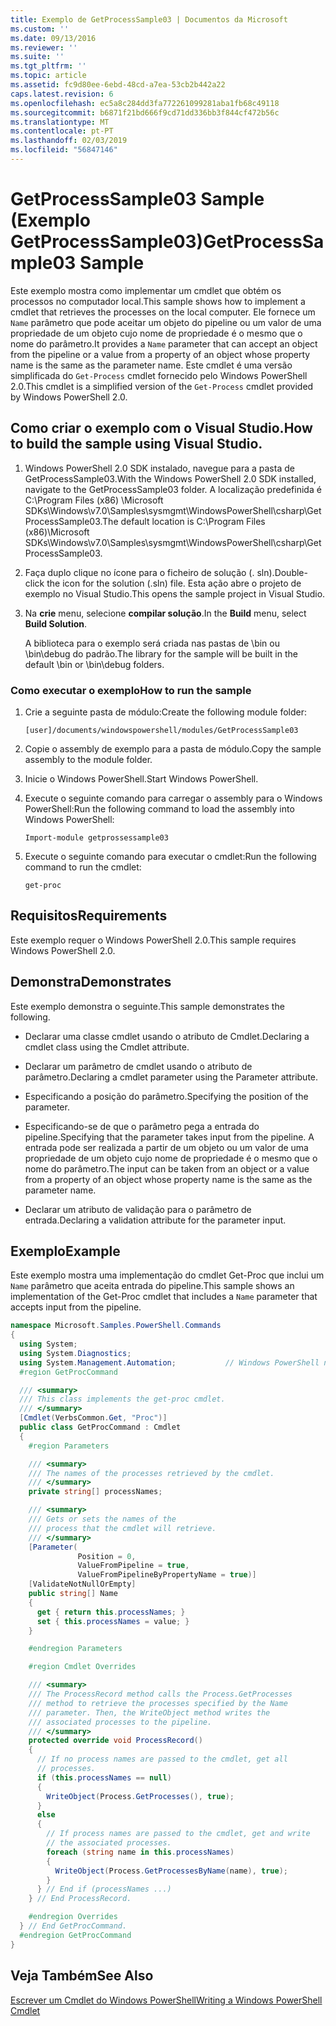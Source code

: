 ```yaml
---
title: Exemplo de GetProcessSample03 | Documentos da Microsoft
ms.custom: ''
ms.date: 09/13/2016
ms.reviewer: ''
ms.suite: ''
ms.tgt_pltfrm: ''
ms.topic: article
ms.assetid: fc9d80ee-6ebd-48cd-a7ea-53cb2b442a22
caps.latest.revision: 6
ms.openlocfilehash: ec5a8c284dd3fa772261099281aba1fb68c49118
ms.sourcegitcommit: b6871f21bd666f9cd71dd336bb3f844cf472b56c
ms.translationtype: MT
ms.contentlocale: pt-PT
ms.lasthandoff: 02/03/2019
ms.locfileid: "56847146"
---
```

# <a name="getprocesssample03-sample"></a><span data-ttu-id="9118e-102">GetProcessSample03 Sample (Exemplo GetProcessSample03)</span><span class="sxs-lookup"><span data-stu-id="9118e-102">GetProcessSample03 Sample</span></span>

<span data-ttu-id="9118e-103">Este exemplo mostra como implementar um cmdlet que obtém os processos no computador local.</span><span class="sxs-lookup"><span data-stu-id="9118e-103">This sample shows how to implement a cmdlet that retrieves the processes on the local computer.</span></span> <span data-ttu-id="9118e-104">Ele fornece um `Name` parâmetro que pode aceitar um objeto do pipeline ou um valor de uma propriedade de um objeto cujo nome de propriedade é o mesmo que o nome do parâmetro.</span><span class="sxs-lookup"><span data-stu-id="9118e-104">It provides a `Name` parameter that can accept an object from the pipeline or a value from a property of an object whose property name is the same as the parameter name.</span></span> <span data-ttu-id="9118e-105">Este cmdlet é uma versão simplificada do `Get-Process` cmdlet fornecido pelo Windows PowerShell 2.0.</span><span class="sxs-lookup"><span data-stu-id="9118e-105">This cmdlet is a simplified version of the `Get-Process` cmdlet provided by Windows PowerShell 2.0.</span></span>

## <a name="how-to-build-the-sample-using-visual-studio"></a><span data-ttu-id="9118e-106">Como criar o exemplo com o Visual Studio.</span><span class="sxs-lookup"><span data-stu-id="9118e-106">How to build the sample using Visual Studio.</span></span>

1. <span data-ttu-id="9118e-107">Windows PowerShell 2.0 SDK instalado, navegue para a pasta de GetProcessSample03.</span><span class="sxs-lookup"><span data-stu-id="9118e-107">With the Windows PowerShell 2.0 SDK installed, navigate to the GetProcessSample03 folder.</span></span> <span data-ttu-id="9118e-108">A localização predefinida é C:\Program Files (x86) \Microsoft SDKs\Windows\v7.0\Samples\sysmgmt\WindowsPowerShell\csharp\GetProcessSample03.</span><span class="sxs-lookup"><span data-stu-id="9118e-108">The default location is C:\Program Files (x86)\Microsoft SDKs\Windows\v7.0\Samples\sysmgmt\WindowsPowerShell\csharp\GetProcessSample03.</span></span>

2. <span data-ttu-id="9118e-109">Faça duplo clique no ícone para o ficheiro de solução (. sln).</span><span class="sxs-lookup"><span data-stu-id="9118e-109">Double-click the icon for the solution (.sln) file.</span></span> <span data-ttu-id="9118e-110">Esta ação abre o projeto de exemplo no Visual Studio.</span><span class="sxs-lookup"><span data-stu-id="9118e-110">This opens the sample project in Visual Studio.</span></span>

3. <span data-ttu-id="9118e-111">Na **crie** menu, selecione **compilar solução**.</span><span class="sxs-lookup"><span data-stu-id="9118e-111">In the **Build** menu, select **Build Solution**.</span></span>

    <span data-ttu-id="9118e-112">A biblioteca para o exemplo será criada nas pastas de \bin ou \bin\debug do padrão.</span><span class="sxs-lookup"><span data-stu-id="9118e-112">The library for the sample will be built in the default \bin or \bin\debug folders.</span></span>

### <a name="how-to-run-the-sample"></a><span data-ttu-id="9118e-113">Como executar o exemplo</span><span class="sxs-lookup"><span data-stu-id="9118e-113">How to run the sample</span></span>

1. <span data-ttu-id="9118e-114">Crie a seguinte pasta de módulo:</span><span class="sxs-lookup"><span data-stu-id="9118e-114">Create the following module folder:</span></span>

    `[user]/documents/windowspowershell/modules/GetProcessSample03`

2. <span data-ttu-id="9118e-115">Copie o assembly de exemplo para a pasta de módulo.</span><span class="sxs-lookup"><span data-stu-id="9118e-115">Copy the sample assembly to the module folder.</span></span>

3. <span data-ttu-id="9118e-116">Inicie o Windows PowerShell.</span><span class="sxs-lookup"><span data-stu-id="9118e-116">Start Windows PowerShell.</span></span>

4. <span data-ttu-id="9118e-117">Execute o seguinte comando para carregar o assembly para o Windows PowerShell:</span><span class="sxs-lookup"><span data-stu-id="9118e-117">Run the following command to load the assembly into Windows PowerShell:</span></span>

    `Import-module getprossessample03`

5. <span data-ttu-id="9118e-118">Execute o seguinte comando para executar o cmdlet:</span><span class="sxs-lookup"><span data-stu-id="9118e-118">Run the following command to run the cmdlet:</span></span>

    `get-proc`

## <a name="requirements"></a><span data-ttu-id="9118e-119">Requisitos</span><span class="sxs-lookup"><span data-stu-id="9118e-119">Requirements</span></span>

<span data-ttu-id="9118e-120">Este exemplo requer o Windows PowerShell 2.0.</span><span class="sxs-lookup"><span data-stu-id="9118e-120">This sample requires Windows PowerShell 2.0.</span></span>

## <a name="demonstrates"></a><span data-ttu-id="9118e-121">Demonstra</span><span class="sxs-lookup"><span data-stu-id="9118e-121">Demonstrates</span></span>

<span data-ttu-id="9118e-122">Este exemplo demonstra o seguinte.</span><span class="sxs-lookup"><span data-stu-id="9118e-122">This sample demonstrates the following.</span></span>

- <span data-ttu-id="9118e-123">Declarar uma classe cmdlet usando o atributo de Cmdlet.</span><span class="sxs-lookup"><span data-stu-id="9118e-123">Declaring a cmdlet class using the Cmdlet attribute.</span></span>

- <span data-ttu-id="9118e-124">Declarar um parâmetro de cmdlet usando o atributo de parâmetro.</span><span class="sxs-lookup"><span data-stu-id="9118e-124">Declaring a cmdlet parameter using the Parameter attribute.</span></span>

- <span data-ttu-id="9118e-125">Especificando a posição do parâmetro.</span><span class="sxs-lookup"><span data-stu-id="9118e-125">Specifying the position of the parameter.</span></span>

- <span data-ttu-id="9118e-126">Especificando-se de que o parâmetro pega a entrada do pipeline.</span><span class="sxs-lookup"><span data-stu-id="9118e-126">Specifying that the parameter takes input from the pipeline.</span></span> <span data-ttu-id="9118e-127">A entrada pode ser realizada a partir de um objeto ou um valor de uma propriedade de um objeto cujo nome de propriedade é o mesmo que o nome do parâmetro.</span><span class="sxs-lookup"><span data-stu-id="9118e-127">The input can be taken from an object or a value from a property of an object whose property name is the same as the parameter name.</span></span>

- <span data-ttu-id="9118e-128">Declarar um atributo de validação para o parâmetro de entrada.</span><span class="sxs-lookup"><span data-stu-id="9118e-128">Declaring a validation attribute for the parameter input.</span></span>

## <a name="example"></a><span data-ttu-id="9118e-129">Exemplo</span><span class="sxs-lookup"><span data-stu-id="9118e-129">Example</span></span>

<span data-ttu-id="9118e-130">Este exemplo mostra uma implementação do cmdlet Get-Proc que inclui um `Name` parâmetro que aceita entrada do pipeline.</span><span class="sxs-lookup"><span data-stu-id="9118e-130">This sample shows an implementation of the Get-Proc cmdlet that includes a `Name` parameter that accepts input from the pipeline.</span></span>

```csharp
namespace Microsoft.Samples.PowerShell.Commands
{
  using System;
  using System.Diagnostics;
  using System.Management.Automation;           // Windows PowerShell namespace
  #region GetProcCommand

  /// <summary>
  /// This class implements the get-proc cmdlet.
  /// </summary>
  [Cmdlet(VerbsCommon.Get, "Proc")]
  public class GetProcCommand : Cmdlet
  {
    #region Parameters

    /// <summary>
    /// The names of the processes retrieved by the cmdlet.
    /// </summary>
    private string[] processNames;

    /// <summary>
    /// Gets or sets the names of the
    /// process that the cmdlet will retrieve.
    /// </summary>
    [Parameter(
               Position = 0,
               ValueFromPipeline = true,
               ValueFromPipelineByPropertyName = true)]
    [ValidateNotNullOrEmpty]
    public string[] Name
    {
      get { return this.processNames; }
      set { this.processNames = value; }
    }

    #endregion Parameters

    #region Cmdlet Overrides

    /// <summary>
    /// The ProcessRecord method calls the Process.GetProcesses
    /// method to retrieve the processes specified by the Name
    /// parameter. Then, the WriteObject method writes the
    /// associated processes to the pipeline.
    /// </summary>
    protected override void ProcessRecord()
    {
      // If no process names are passed to the cmdlet, get all
      // processes.
      if (this.processNames == null)
      {
        WriteObject(Process.GetProcesses(), true);
      }
      else
      {
        // If process names are passed to the cmdlet, get and write
        // the associated processes.
        foreach (string name in this.processNames)
        {
          WriteObject(Process.GetProcessesByName(name), true);
        }
      } // End if (processNames ...)
    } // End ProcessRecord.

    #endregion Overrides
  } // End GetProcCommand.
  #endregion GetProcCommand
}
```

## <a name="see-also"></a><span data-ttu-id="9118e-131">Veja Também</span><span class="sxs-lookup"><span data-stu-id="9118e-131">See Also</span></span>

[<span data-ttu-id="9118e-132">Escrever um Cmdlet do Windows PowerShell</span><span class="sxs-lookup"><span data-stu-id="9118e-132">Writing a Windows PowerShell Cmdlet</span></span>](./writing-a-windows-powershell-cmdlet.md)
